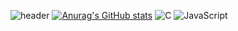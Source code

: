 ![header](https://capsule-render.vercel.app/api?color=auto&type=Waving&text=Welcome&animation=blink&height=400)
[![Anurag's GitHub stats](https://github-readme-stats.vercel.app/api?username=jisoung)](https://github.com/anuraghazra/github-readme-stats)
<img alt="C" src ="https://img.shields.io/badge/C-A8B9CC.svg?&style=for-the-badge&logo=C&logoColor=white"/>
<img alt="JavaScript" src ="https://img.shields.io/badge/JavaScript-F7DF1E.svg?&style=for-the-badge&logo=C&logoColor=white"/>


